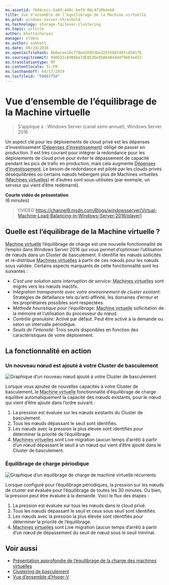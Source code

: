 ```yaml
---
ms.assetid: f0d4cecc-5a03-448c-bef9-86c4730b4eb0
title: Vue d’ensemble de l’équilibrage de la Machine virtuelle
ms.prod: windows-server-threshold
ms.technology: storage-failover-clustering
ms.topic: article
author: bhattacharyaz
manager: eldenc
ms.author: subhatt
ms.date: 09/19/2016
ms.openlocfilehash: 8b8ecee16c778ed26953be325fb88748fc458176
ms.sourcegitcommit: 0d0b32c8986ba7db9536e0b8648d4ddf9b03e452
ms.translationtype: MT
ms.contentlocale: fr-FR
ms.lasthandoff: 04/17/2019
ms.locfileid: "59867750"
---
```

# <a name="virtual-machine-load-balancing-overview"></a>Vue d’ensemble de l’équilibrage de la Machine virtuelle

> S’applique à : Windows Server (canal semi-annuel), Windows Server 2016

Un aspect clé pour les déploiements de cloud privé est les dépenses d’investissement (<abbr title="dépenses d’investissement">Dépenses d’investissement</abbr>) obligé de passer en production. Il est très courant pour intégrer la redondance pour les déploiements de cloud privé pour éviter le dépassement de capacité pendant les pics de trafic en production, mais cela augmente <abbr title="dépenses d’investissement">Dépenses d’investissement</abbr>. Le besoin de redondance est piloté par les clouds privés déséquilibrées où certains nœuds hébergent plus de Machines virtuelles (<abbr title="machines virtuelles">Machines virtuelles</abbr>) et d’autres sont sous-utilisées (par exemple, un serveur qui vient d’être redémarré).

<strong>Courte vidéo de présentation</strong><br>(6 minutes)<br>
> [!VIDEO https://channel9.msdn.com/Blogs/windowsserver/Virtual-Machine-Load-Balancing-in-Windows-Server-2016/player]

## <a id="what-is-vm-load-balancing"></a>Quelle est l’équilibrage de la Machine virtuelle ?
<abbr title="machine virtuelle">Machine virtuelle</abbr> l’équilibrage de charge est une nouvelle fonctionnalité de l’emploi dans Windows Server 2016 qui vous permet d’optimiser l’utilisation de nœuds dans un Cluster de basculement. Il identifie les nœuds sollicités et ré-distribue <abbr title="machines virtuelles">Machines virtuelles</abbr> à partir de ces nœuds pour les nœuds sous validée. Certains aspects marquants de cette fonctionnalité sont les suivantes :

* *C’est une solution sans interruption de service*: <abbr title="Machines virtuelles">Machines virtuelles</abbr> sont migrés vers les nœuds inactifs.
* *Intégration transparente avec votre environnement de cluster existant*: Stratégies de défaillance tels qu’anti-affinité, les domaines d’erreur et les propriétaires possibles sont respectées.
* *Méthode heuristique pour l’équilibrage*: <abbr title="machine virtuelle">Machine virtuelle</abbr> sollicitation de la mémoire et l’utilisation du processeur du nœud.
* *Contrôle granulaire*: Activé par défaut. Peut être activé à la demande ou selon un intervalle périodique.
* *Seuils de l’intensité*: Trois seuils disponibles en fonction des caractéristiques de votre déploiement.

## <a id="feature-in-action"></a>La fonctionnalité en action
### <a id="new-node-added"></a>Un nouveau nœud est ajouté à votre Cluster de basculement
![Graphique d’un nouveau nœud ajouté à votre Cluster de basculement](media/vm-load-balancing/overview-VM-load-balancing-1.png)

Lorsque vous ajoutez de nouvelles capacités à votre Cluster de basculement, le <abbr title="machine virtuelle">Machine virtuelle</abbr> fonctionnalité d’équilibrage de charge équilibre automatiquement la capacité des nœuds existants, pour le nœud qui vient d’être ajouté dans l’ordre suivant :

1. La pression est évaluée sur les nœuds existants du Cluster de basculement.
2. Tous les nœuds dépassant le seuil sont identifiés.
3. Les nœuds avec la pression la plus élevée sont identifiés pour déterminer la priorité de l’équilibrage.
4. <abbr title="Machines virtuelles">Machines virtuelles</abbr> sont Live migration (aucun temps d’arrêt) à partir d’un nœud dépassant le seuil à un nœud qui vient d’être ajouté dans le Cluster de basculement.

### <a id="recurring-load-balancing"></a>Équilibrage de charge périodique
![Graphique d’un équilibrage de charge de machine virtuelle récurrents](media/vm-load-balancing/overview-VM-load-balancing-2.png)

Lorsque configuré pour l’équilibrage périodiques, la pression sur les nœuds de cluster est évaluée pour l’équilibrage de toutes les 30 minutes. Ou bien, la pression peut être évaluée à la demande. Voici le flux des étapes :

1. La pression est évaluée sur tous les nœuds dans le cloud privé.
2. Tous les nœuds dépassant le seuil et ceux sous seuil sont identifiés.
3. Les nœuds avec la pression la plus élevée sont identifiés pour déterminer la priorité de l’équilibrage.
4. <abbr title="Machines virtuelles">Machines virtuelles</abbr> sont Live migration (aucun temps d’arrêt) à partir d’un nœud de dépassement du seuil de nœud sous le seuil minimal.

## <a name="see-also"></a>Voir aussi
* [Présentation approfondie de l’équilibrage de la charge des machines virtuelles](vm-load-balancing-deep-dive.md)
* [Clustering de basculement](failover-clustering-overview.md)
* [Vue d’ensemble d’Hyper-V](../virtualization/hyper-v/Hyper-V-on-Windows-Server.md)
